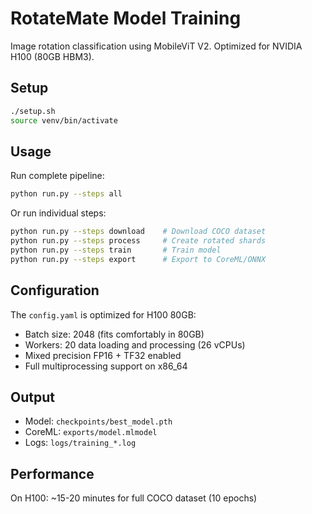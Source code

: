 # RotateMate Model Training

Image rotation classification using MobileViT V2. Optimized for NVIDIA H100 (80GB HBM3).

## Setup

```bash
./setup.sh
source venv/bin/activate
```

## Usage

Run complete pipeline:
```bash
python run.py --steps all
```

Or run individual steps:
```bash
python run.py --steps download    # Download COCO dataset
python run.py --steps process     # Create rotated shards
python run.py --steps train       # Train model
python run.py --steps export      # Export to CoreML/ONNX
```

## Configuration

The `config.yaml` is optimized for H100 80GB:
- Batch size: 2048 (fits comfortably in 80GB)
- Workers: 20 data loading and processing (26 vCPUs)
- Mixed precision FP16 + TF32 enabled
- Full multiprocessing support on x86_64

## Output

- Model: `checkpoints/best_model.pth`
- CoreML: `exports/model.mlmodel`
- Logs: `logs/training_*.log`

## Performance

On H100: ~15-20 minutes for full COCO dataset (10 epochs)